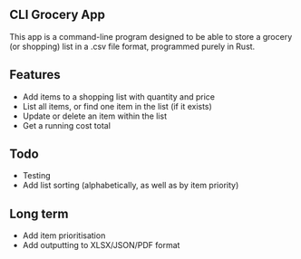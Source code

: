 ## CLI Grocery App
This app is a command-line program designed to be able to store a grocery (or shopping) list in a .csv file format, programmed purely in Rust. 

## Features
- Add items to a shopping list with quantity and price
- List all items, or find one item in the list (if it exists)
- Update or delete an item within the list
- Get a running cost total

## Todo
- Testing
- Add list sorting (alphabetically, as well as by item priority)

## Long term
- Add item prioritisation
- Add outputting to XLSX/JSON/PDF format